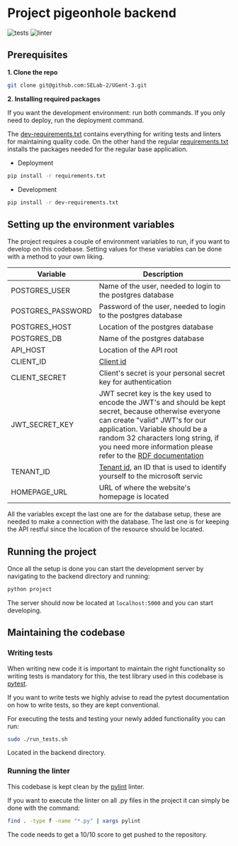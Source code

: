 # Project pigeonhole backend
![tests](https://github.com/SELab-2/UGent-3/actions/workflows/ci-test-backend.yaml/badge.svg)
![linter](https://github.com/SELab-2/UGent-3/actions/workflows/ci-linter-backend.yaml/badge.svg)
## Prerequisites
**1. Clone the repo**
   ```sh
   git clone git@github.com:SELab-2/UGent-3.git
   ```
**2. Installing required packages**

   If you want the development environment: run both commands. If you only need to deploy, run the deployment command.

   The [dev-requirements.txt](dev-requirements.txt) contains everything for writing tests and linters for maintaining quality code.
On the other hand the regular [requirements.txt](requirements.txt) installs the packages needed for 
the regular base application.

   - Deployment
   ```sh
   pip install -r requirements.txt
   ```
   - Development
   ```sh
   pip install -r dev-requirements.txt
   ```

## Setting up the environment variables
The project requires a couple of environment variables to run, if you want to develop on this codebase.
Setting values for these variables can be done with a method to your own liking.

| Variable                               | Description                                                                                                                                                                                                                                                                                                                       |
|----------------------------------------|-----------------------------------------------------------------------------------------------------------------------------------------------------------------------------------------------------------------------------------------------------------------------------------------------------------------------------------|
| POSTGRES_USER                          | Name of the user, needed to login to the postgres database                                                                                                                                                                                                                                                                        |
| POSTGRES_PASSWORD                      | Password of the user, needed to login to the postgres database                                                                                                                                                                                                                                                                    |
| POSTGRES_HOST                          | Location of the postgres database                                                                                                                                                                                                                                                                                                 |
| POSTGRES_DB                            | Name of the postgres database                                                                                                                                                                                                                                                                                                     |
| API_HOST                               | Location of the API root                                                                                                                                                                                                                                                                                                          |
| CLIENT_ID                              | [Client id](https://learn.microsoft.com/nl-nl/entra/identity-platform/v2-protocols)                                                                                                                                                                                                                                               |
| CLIENT_SECRET                          | Client's secret is your personal secret key for authentication                                                                                                                                                                                                                                                                    |
| JWT_SECRET_KEY                         | JWT secret key is the key used to encode the JWT's and should be kept secret, because otherwise everyone can create "valid" JWT's for our application. Variable should be a random 32 characters long string, if you need more information please refer to the [RDF documentation](https://www.rfc-editor.org/rfc/rfc4868#page-3) |                       
| TENANT_ID                              | [Tenant id](https://learn.microsoft.com/nl-nl/entra/fundamentals/whatis), an ID that is used to identify yourself to the microsoft servic                                                                                                                                                                                         |                     
| HOMEPAGE_URL                           | URL of where the website's homepage is located                                                                                                                                                                                                                                                                                    |

All the variables except the last one are for the database setup,
these are needed to make a connection with the database.
The last one is for keeping the API restful since the location of the resource should be located.

## Running the project
Once all the setup is done you can start the development server by
navigating to the backend directory and running:
```sh
python project
``` 
The server should now be located at `localhost:5000` and you can
start developing.

## Maintaining the codebase
### Writing tests
When writing new code it is important to maintain the right functionality so 
writing tests is mandatory for this, the test library used in this codebase is [pytest](https://docs.pytest.org/en/8.0.x/).

If you want to write tests we highly advise to read the pytest documentation on how
to write tests, so they are kept conventional.

For executing the tests and testing your newly added functionality
you can run:
```sh
sudo ./run_tests.sh
``` 

Located in the backend directory.
### Running the linter
This codebase is kept clean by the [pylint](https://pypi.org/project/pylint/) linter.

If you want to execute the linter on all .py files in the project it can simply be done
with the command:
```sh
find . -type f -name "*.py" | xargs pylint
``` 
The code needs to get a 10/10 score to get pushed to the repository.
